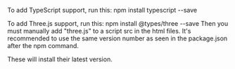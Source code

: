 To add TypeScript support, run this: npm install typescript --save

To add Three.js support, run this: npm install @types/three --save
Then you must manually add "three.js" to a script src in the html files. It's recommended to use the same version number as seen in the package.json after the npm command.

These will install their latest version.